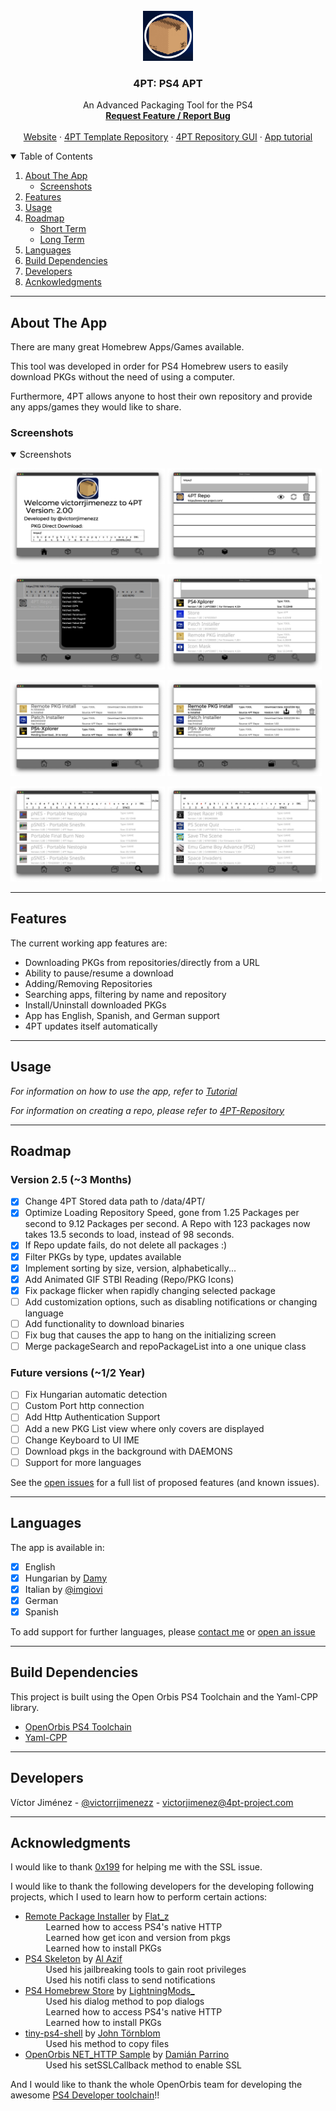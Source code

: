 <div id="top"></div>

<!-- PROJECT LOGO -->
<br />
<div align="center">
  <a href="https://github.com/victorrjimenezz/4PT-Repository">
    <img src="sce_sys/icon0.png" alt="Logo" width="80" height="80">
  </a>

<h3 align="center">4PT: PS4 APT</h3>

  <p align="center">
    An Advanced Packaging Tool for the PS4
    <br />
    <a href="https://github.com/victorrjimenezz/4PT-Repository/issues"><strong>Request Feature / Report Bug</strong></a>
    <br />
    <br />
    <a href="https://www.4pt-project.com">Website</a>
    ·
    <a href="https://github.com/victorrjimenezz/4PT-Repository">4PT Template Repository</a>
    ·
    <a href="https://github.com/victorrjimenezz/4PT-REPO-GUI">4PT Repository GUI</a>
    ·
    <a href="https://github.com/victorrjimenezz/PS4-4PT/blob/master/TUTORIAL.md">App tutorial</a>
  </p>
</div>




<!-- TABLE OF CONTENTS -->
<details open>
  <summary>Table of Contents</summary>
  <ol>
    <li>
        <a href="#ata">About The App</a>
      <ul>
        <li><a href="#ss">Screenshots</a></li>
      </ul>
    </li>
    <li><a href="#feat">Features</a></li>
    <li><a href="#usage">Usage</a></li>
    <li>
      <a href="#roadmap">Roadmap</a>
      <ul>
        <li><a href="#st">Short Term</a></li>
        <li><a href="#lt">Long Term</a></li>
      </ul>
    </li>
    <li><a href="#lang">Languages</a></li>
    <li><a href="#buildDep">Build Dependencies</a></li>
    <li><a href="#developers">Developers</a></li>
    <li><a href="#Acknowledgments">Acnkowledgments</a></li>
  </ol>
</details>

***

<div id="ata"></div>

## About The App

There are many great Homebrew Apps/Games available.

This tool was developed in order for PS4 Homebrew users to easily download PKGs without the need of using a computer.

Furthermore, 4PT allows anyone to host their own repository and provide any apps/games they would like to share.

<div id="ss"></div>


### Screenshots

<details open>
  <summary>Screenshots</summary>



<p float="left">
  <img src="screenshots/screenshot0.png" width="49%"  alt=""/>
  <img src="screenshots/screenshot1.png" width="49%"  alt=""/>
</p>
<p float="left">
  <img src="screenshots/screenshot01.png" width="49%"  alt=""/>
  <img src="screenshots/screenshot2.png" width="49%"  alt=""/>
</p>
<p float="left">
  <img src="screenshots/screenshot3.png" width="49%"  alt=""/>
  <img src="screenshots/screenshot4.png" width="49%"  alt=""/>
</p>
<p float="left">
  <img src="screenshots/screenshot41.png" width="49%"  alt=""/>
  <img src="screenshots/screenshot6.png" width="49%"  alt=""/>
</p>
</details>

***

<div id="feat"></div>

## Features

The current working app features are:

- Downloading PKGs from repositories/directly from a URL
- Ability to pause/resume a download
- Adding/Removing Repositories
- Searching apps, filtering by name and repository
- Install/Uninstall downloaded PKGs
- App has English, Spanish, and German support
- 4PT updates itself automatically

***

<div id="usage"></div>

## Usage

_For information on how to use the app, refer to [Tutorial](https://github.com/victorrjimenezz/PS4-4PT/blob/master/TUTORIAL.md)_

_For information on creating a repo, please refer to  [4PT-Repository](https://github.com/victorrjimenezz/4PT-Repository)_

***

<div id="roadmap"></div>

## Roadmap

<div id="st"></div>


### Version 2.5 (~3 Months)

- [X] Change 4PT Stored data path to /data/4PT/
- [X] Optimize Loading Repository Speed, gone from 1.25 Packages per second to 9.12 Packages per second. A 
Repo with 123 packages now takes 13.5 seconds to load, instead of 98 seconds.
- [X] If Repo update fails, do not delete all packages :)
- [X] Filter PKGs by type, updates available
- [X] Implement sorting by size, version, alphabetically...
- [X] Add Animated GIF STBI Reading (Repo/PKG Icons)
- [X] Fix package flicker when rapidly changing selected package
- [ ] Add customization options, such as disabling notifications or changing language
- [ ] Add functionality to download binaries
- [ ] Fix bug that causes the app to hang on the initializing screen
- [ ] Merge packageSearch and repoPackageList into a one unique class

<div id="lt"></div>

### Future versions (~1/2 Year)

- [ ] Fix Hungarian automatic detection
- [ ] Custom Port http connection
- [ ] Add Http Authentication Support
- [ ] Add a new PKG List view where only covers are displayed
- [ ] Change Keyboard to UI IME
- [ ] Download pkgs in the background with DAEMONS
- [ ] Support for more languages

See the [open issues](https://github.com/victorrjimenezz/PS4-4PT/issues) for a full list of proposed features (and known issues).

***

<div id="lang"></div>

## Languages

The app is available in:
- [X] English
- [X] Hungarian by [Damy](https://github.com/dagadtwok)
- [X] Italian by [@imgiovi](https://www.twitter.com/imgiovi)
- [X] German
- [X] Spanish

To add support for further languages, please [contact me](https://twitter.com/victorrjimenezz) or [open an issue](https://github.com/victorrjimenezz/4PT-Repository/issues)


***

<div id="buildDep"></div>

## Build Dependencies

This project is built using the Open Orbis PS4 Toolchain and the Yaml-CPP library.

* [OpenOrbis PS4 Toolchain](https://github.com/OpenOrbis/OpenOrbis-PS4-Toolchain)
* [Yaml-CPP](https://github.com/jbeder/yaml-cpp)

***

<div id="developers"></div>

## Developers

Víctor Jiménez - [@victorrjimenezz](https://twitter.com/victorrjimenezz) - [victorjimenez@4pt-project.com](mailto:victorjimenez@4pt-project.com)

<div id="Acknowledgments"></div>

***

## Acknowledgments

I would like to thank [0x199](https://twitter.com/0x199) for helping me with the SSL issue.

I would like to thank the following developers for the developing following projects, which I used to learn how to perform certain actions:

* [Remote Package Installer](https://github.com/flatz/ps4_remote_pkg_installer) by [Flat_z](https://twitter.com/flat_z) </br>
&ensp;  &ensp;  &ensp; Learned how to access PS4's native HTTP </br>
&ensp;  &ensp;  &ensp; Learned how get icon and version from pkgs  </br>
 &ensp;  &ensp;  &ensp; Learned how to install PKGs
* [PS4 Skeleton](https://github.com/Al-Azif/ps4-skeleton) by [Al Azif](https://twitter.com/_AlAzif) </br>
&ensp;  &ensp;  &ensp; Used his jailbreaking tools to gain root privileges </br>
  &ensp;  &ensp;  &ensp; Used his notifi class to send notifications
* [PS4 Homebrew Store](https://github.com/LightningMods/PS4-Store) by [LightningMods_](https://twitter.com/lightningmods_) </br>
&ensp;  &ensp;  &ensp; Used his dialog method to pop dialogs </br>
&ensp;  &ensp;  &ensp; Learned how to access PS4's native HTTP </br>
&ensp;  &ensp;  &ensp; Learned how to install PKGs </br>
* [tiny-ps4-shell](https://github.com/john-tornblom/tiny-ps4-shell) by [John Törnblom](https://github.com/john-tornblom) </br>
&ensp;  &ensp;  &ensp; Used his method to copy files </br>
* [OpenOrbis NET_HTTP Sample](https://github.com/OpenOrbis/OpenOrbis-PS4-Toolchain/tree/master/samples/net_http) by [Damián Parrino](https://twitter.com/dparrino) </br>
&ensp;  &ensp;  &ensp; Used his setSSLCallback method to enable SSL </br>

And I would like to thank the whole OpenOrbis team for developing the awesome [PS4 Developer toolchain](https://github.com/OpenOrbis/OpenOrbis-PS4-Toolchain)!!
